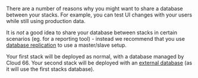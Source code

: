 <!-- usedin: [ _legacy_docker/Tutorials] - post: -->


There are a number of reasons why you might want to share a database between your stacks. For example, you can test UI changes with your users while still using production data.

It is _not_ a good idea to share your database between stacks in certain scenarios (eg. for a reporting tool) - instead we recommend that you use [database replication](http://help.cloud66.com/database-management/database-replication) to use a master/slave setup.

Your first stack will be deployed as normal, with a database managed by Cloud 66. Your second stack will be deployed with an [external database](http://help.cloud66.com/database-management/database-management) (as it will use the first stacks database).




